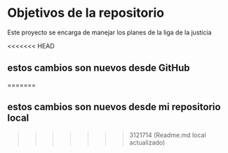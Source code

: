 # Objetivos de la repositorio

Este proyecto se encarga de manejar los planes de la liga de la justicia

<<<<<<< HEAD
## estos cambios son nuevos desde GitHub
=======
## estos cambios son nuevos desde mi repositorio local
>>>>>>> 3121714 (Readme.md local actualizado)
